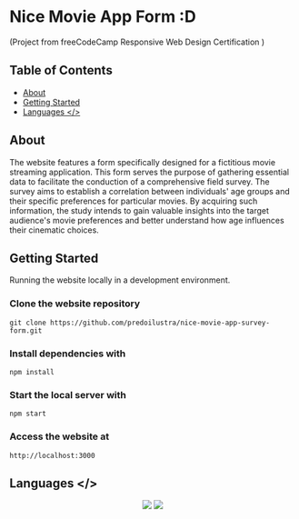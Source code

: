 # Nice Movie App Form :D
(Project from freeCodeCamp Responsive Web Design Certification )

## Table of Contents

- [About](#about)
- [Getting Started](#getting_started)
- [Languages </>](#languages)

## About <a name = "about"></a>

The website features a form specifically designed for a fictitious movie streaming application. This form serves the purpose of gathering essential data to facilitate the conduction of a comprehensive field survey. The survey aims to establish a correlation between individuals' age groups and their specific preferences for particular movies. By acquiring such information, the study intends to gain valuable insights into the target audience's movie preferences and better understand how age influences their cinematic choices.

## Getting Started <a name = "getting_started"></a>

Running the website locally in a development environment.

### Clone the website repository

```
git clone https://github.com/predoilustra/nice-movie-app-survey-form.git
```

### Install dependencies with

```
npm install
```

### Start the local server with

```
npm start
```

### Access the website at

```
http://localhost:3000
```

## Languages </> <a name = "languages"></a>

<div align="center">
  <img src="https://img.shields.io/badge/HTML5-E34F26?style=for-the-badge&logo=html5&logoColor=white" />
  <img src="https://img.shields.io/badge/CSS-239120?&style=for-the-badge&logo=css3&logoColor=white" />

